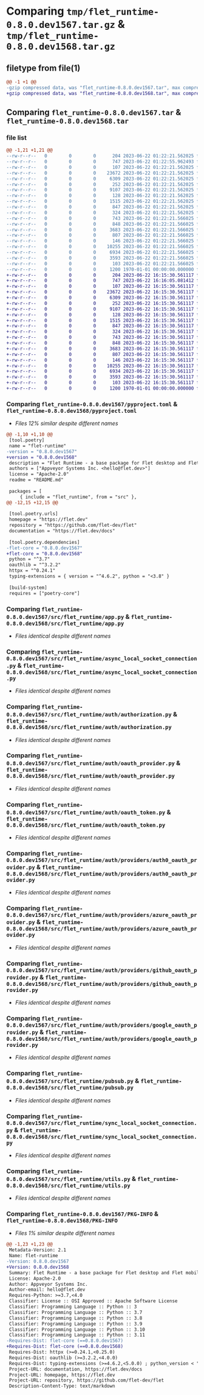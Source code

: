 # Comparing `tmp/flet_runtime-0.8.0.dev1567.tar.gz` & `tmp/flet_runtime-0.8.0.dev1568.tar.gz`

## filetype from file(1)

```diff
@@ -1 +1 @@
-gzip compressed data, was "flet_runtime-0.8.0.dev1567.tar", max compression
+gzip compressed data, was "flet_runtime-0.8.0.dev1568.tar", max compression
```

## Comparing `flet_runtime-0.8.0.dev1567.tar` & `flet_runtime-0.8.0.dev1568.tar`

### file list

```diff
@@ -1,21 +1,21 @@
--rw-r--r--   0        0        0      204 2023-06-22 01:22:21.562025 flet_runtime-0.8.0.dev1567/README.md
--rw-r--r--   0        0        0      747 2023-06-22 01:22:55.962493 flet_runtime-0.8.0.dev1567/pyproject.toml
--rw-r--r--   0        0        0      107 2023-06-22 01:22:21.562025 flet_runtime-0.8.0.dev1567/src/flet_runtime/__init__.py
--rw-r--r--   0        0        0    23672 2023-06-22 01:22:21.562025 flet_runtime-0.8.0.dev1567/src/flet_runtime/app.py
--rw-r--r--   0        0        0     6309 2023-06-22 01:22:21.562025 flet_runtime-0.8.0.dev1567/src/flet_runtime/async_local_socket_connection.py
--rw-r--r--   0        0        0      252 2023-06-22 01:22:21.562025 flet_runtime-0.8.0.dev1567/src/flet_runtime/auth/__init__.py
--rw-r--r--   0        0        0     9107 2023-06-22 01:22:21.562025 flet_runtime-0.8.0.dev1567/src/flet_runtime/auth/authorization.py
--rw-r--r--   0        0        0      128 2023-06-22 01:22:21.562025 flet_runtime-0.8.0.dev1567/src/flet_runtime/auth/group.py
--rw-r--r--   0        0        0     1515 2023-06-22 01:22:21.562025 flet_runtime-0.8.0.dev1567/src/flet_runtime/auth/oauth_provider.py
--rw-r--r--   0        0        0      847 2023-06-22 01:22:21.562025 flet_runtime-0.8.0.dev1567/src/flet_runtime/auth/oauth_token.py
--rw-r--r--   0        0        0      324 2023-06-22 01:22:21.562025 flet_runtime-0.8.0.dev1567/src/flet_runtime/auth/providers/__init__.py
--rw-r--r--   0        0        0      743 2023-06-22 01:22:21.566025 flet_runtime-0.8.0.dev1567/src/flet_runtime/auth/providers/auth0_oauth_provider.py
--rw-r--r--   0        0        0      848 2023-06-22 01:22:21.566025 flet_runtime-0.8.0.dev1567/src/flet_runtime/auth/providers/azure_oauth_provider.py
--rw-r--r--   0        0        0     3683 2023-06-22 01:22:21.566025 flet_runtime-0.8.0.dev1567/src/flet_runtime/auth/providers/github_oauth_provider.py
--rw-r--r--   0        0        0      807 2023-06-22 01:22:21.566025 flet_runtime-0.8.0.dev1567/src/flet_runtime/auth/providers/google_oauth_provider.py
--rw-r--r--   0        0        0      146 2023-06-22 01:22:21.566025 flet_runtime-0.8.0.dev1567/src/flet_runtime/auth/user.py
--rw-r--r--   0        0        0    10255 2023-06-22 01:22:21.566025 flet_runtime-0.8.0.dev1567/src/flet_runtime/pubsub.py
--rw-r--r--   0        0        0     6934 2023-06-22 01:22:21.566025 flet_runtime-0.8.0.dev1567/src/flet_runtime/sync_local_socket_connection.py
--rw-r--r--   0        0        0     3593 2023-06-22 01:22:21.566025 flet_runtime-0.8.0.dev1567/src/flet_runtime/utils.py
--rw-r--r--   0        0        0      103 2023-06-22 01:22:21.566025 flet_runtime-0.8.0.dev1567/src/flet_runtime/version.py
--rw-r--r--   0        0        0     1200 1970-01-01 00:00:00.000000 flet_runtime-0.8.0.dev1567/PKG-INFO
+-rw-r--r--   0        0        0      204 2023-06-22 16:15:30.561117 flet_runtime-0.8.0.dev1568/README.md
+-rw-r--r--   0        0        0      747 2023-06-22 16:16:05.081412 flet_runtime-0.8.0.dev1568/pyproject.toml
+-rw-r--r--   0        0        0      107 2023-06-22 16:15:30.561117 flet_runtime-0.8.0.dev1568/src/flet_runtime/__init__.py
+-rw-r--r--   0        0        0    23672 2023-06-22 16:15:30.561117 flet_runtime-0.8.0.dev1568/src/flet_runtime/app.py
+-rw-r--r--   0        0        0     6309 2023-06-22 16:15:30.561117 flet_runtime-0.8.0.dev1568/src/flet_runtime/async_local_socket_connection.py
+-rw-r--r--   0        0        0      252 2023-06-22 16:15:30.561117 flet_runtime-0.8.0.dev1568/src/flet_runtime/auth/__init__.py
+-rw-r--r--   0        0        0     9107 2023-06-22 16:15:30.561117 flet_runtime-0.8.0.dev1568/src/flet_runtime/auth/authorization.py
+-rw-r--r--   0        0        0      128 2023-06-22 16:15:30.561117 flet_runtime-0.8.0.dev1568/src/flet_runtime/auth/group.py
+-rw-r--r--   0        0        0     1515 2023-06-22 16:15:30.561117 flet_runtime-0.8.0.dev1568/src/flet_runtime/auth/oauth_provider.py
+-rw-r--r--   0        0        0      847 2023-06-22 16:15:30.561117 flet_runtime-0.8.0.dev1568/src/flet_runtime/auth/oauth_token.py
+-rw-r--r--   0        0        0      324 2023-06-22 16:15:30.561117 flet_runtime-0.8.0.dev1568/src/flet_runtime/auth/providers/__init__.py
+-rw-r--r--   0        0        0      743 2023-06-22 16:15:30.561117 flet_runtime-0.8.0.dev1568/src/flet_runtime/auth/providers/auth0_oauth_provider.py
+-rw-r--r--   0        0        0      848 2023-06-22 16:15:30.561117 flet_runtime-0.8.0.dev1568/src/flet_runtime/auth/providers/azure_oauth_provider.py
+-rw-r--r--   0        0        0     3683 2023-06-22 16:15:30.561117 flet_runtime-0.8.0.dev1568/src/flet_runtime/auth/providers/github_oauth_provider.py
+-rw-r--r--   0        0        0      807 2023-06-22 16:15:30.561117 flet_runtime-0.8.0.dev1568/src/flet_runtime/auth/providers/google_oauth_provider.py
+-rw-r--r--   0        0        0      146 2023-06-22 16:15:30.561117 flet_runtime-0.8.0.dev1568/src/flet_runtime/auth/user.py
+-rw-r--r--   0        0        0    10255 2023-06-22 16:15:30.561117 flet_runtime-0.8.0.dev1568/src/flet_runtime/pubsub.py
+-rw-r--r--   0        0        0     6934 2023-06-22 16:15:30.561117 flet_runtime-0.8.0.dev1568/src/flet_runtime/sync_local_socket_connection.py
+-rw-r--r--   0        0        0     3593 2023-06-22 16:15:30.561117 flet_runtime-0.8.0.dev1568/src/flet_runtime/utils.py
+-rw-r--r--   0        0        0      103 2023-06-22 16:15:30.561117 flet_runtime-0.8.0.dev1568/src/flet_runtime/version.py
+-rw-r--r--   0        0        0     1200 1970-01-01 00:00:00.000000 flet_runtime-0.8.0.dev1568/PKG-INFO
```

### Comparing `flet_runtime-0.8.0.dev1567/pyproject.toml` & `flet_runtime-0.8.0.dev1568/pyproject.toml`

 * *Files 12% similar despite different names*

```diff
@@ -1,10 +1,10 @@
 [tool.poetry]
 name = "flet-runtime"
-version = "0.8.0.dev1567"
+version = "0.8.0.dev1568"
 description = "Flet Runtime - a base package for Flet desktop and Flet mobile."
 authors = ["Appveyor Systems Inc. <hello@flet.dev>"]
 license = "Apache-2.0"
 readme = "README.md"
 
 packages = [
     { include = "flet_runtime", from = "src" },
@@ -12,15 +12,15 @@
 
 [tool.poetry.urls]
 homepage = "https://flet.dev"
 repository = "https://github.com/flet-dev/flet"
 documentation = "https://flet.dev/docs"
 
 [tool.poetry.dependencies]
-flet-core = "0.8.0.dev1567"
+flet-core = "0.8.0.dev1568"
 python = "^3.7"
 oauthlib = "^3.2.2"
 httpx = "^0.24.1"
 typing-extensions = { version = "^4.6.2", python = "<3.8" }
 
 [build-system]
 requires = ["poetry-core"]
```

### Comparing `flet_runtime-0.8.0.dev1567/src/flet_runtime/app.py` & `flet_runtime-0.8.0.dev1568/src/flet_runtime/app.py`

 * *Files identical despite different names*

### Comparing `flet_runtime-0.8.0.dev1567/src/flet_runtime/async_local_socket_connection.py` & `flet_runtime-0.8.0.dev1568/src/flet_runtime/async_local_socket_connection.py`

 * *Files identical despite different names*

### Comparing `flet_runtime-0.8.0.dev1567/src/flet_runtime/auth/authorization.py` & `flet_runtime-0.8.0.dev1568/src/flet_runtime/auth/authorization.py`

 * *Files identical despite different names*

### Comparing `flet_runtime-0.8.0.dev1567/src/flet_runtime/auth/oauth_provider.py` & `flet_runtime-0.8.0.dev1568/src/flet_runtime/auth/oauth_provider.py`

 * *Files identical despite different names*

### Comparing `flet_runtime-0.8.0.dev1567/src/flet_runtime/auth/oauth_token.py` & `flet_runtime-0.8.0.dev1568/src/flet_runtime/auth/oauth_token.py`

 * *Files identical despite different names*

### Comparing `flet_runtime-0.8.0.dev1567/src/flet_runtime/auth/providers/auth0_oauth_provider.py` & `flet_runtime-0.8.0.dev1568/src/flet_runtime/auth/providers/auth0_oauth_provider.py`

 * *Files identical despite different names*

### Comparing `flet_runtime-0.8.0.dev1567/src/flet_runtime/auth/providers/azure_oauth_provider.py` & `flet_runtime-0.8.0.dev1568/src/flet_runtime/auth/providers/azure_oauth_provider.py`

 * *Files identical despite different names*

### Comparing `flet_runtime-0.8.0.dev1567/src/flet_runtime/auth/providers/github_oauth_provider.py` & `flet_runtime-0.8.0.dev1568/src/flet_runtime/auth/providers/github_oauth_provider.py`

 * *Files identical despite different names*

### Comparing `flet_runtime-0.8.0.dev1567/src/flet_runtime/auth/providers/google_oauth_provider.py` & `flet_runtime-0.8.0.dev1568/src/flet_runtime/auth/providers/google_oauth_provider.py`

 * *Files identical despite different names*

### Comparing `flet_runtime-0.8.0.dev1567/src/flet_runtime/pubsub.py` & `flet_runtime-0.8.0.dev1568/src/flet_runtime/pubsub.py`

 * *Files identical despite different names*

### Comparing `flet_runtime-0.8.0.dev1567/src/flet_runtime/sync_local_socket_connection.py` & `flet_runtime-0.8.0.dev1568/src/flet_runtime/sync_local_socket_connection.py`

 * *Files identical despite different names*

### Comparing `flet_runtime-0.8.0.dev1567/src/flet_runtime/utils.py` & `flet_runtime-0.8.0.dev1568/src/flet_runtime/utils.py`

 * *Files identical despite different names*

### Comparing `flet_runtime-0.8.0.dev1567/PKG-INFO` & `flet_runtime-0.8.0.dev1568/PKG-INFO`

 * *Files 1% similar despite different names*

```diff
@@ -1,23 +1,23 @@
 Metadata-Version: 2.1
 Name: flet-runtime
-Version: 0.8.0.dev1567
+Version: 0.8.0.dev1568
 Summary: Flet Runtime - a base package for Flet desktop and Flet mobile.
 License: Apache-2.0
 Author: Appveyor Systems Inc.
 Author-email: hello@flet.dev
 Requires-Python: >=3.7,<4.0
 Classifier: License :: OSI Approved :: Apache Software License
 Classifier: Programming Language :: Python :: 3
 Classifier: Programming Language :: Python :: 3.7
 Classifier: Programming Language :: Python :: 3.8
 Classifier: Programming Language :: Python :: 3.9
 Classifier: Programming Language :: Python :: 3.10
 Classifier: Programming Language :: Python :: 3.11
-Requires-Dist: flet-core (==0.8.0.dev1567)
+Requires-Dist: flet-core (==0.8.0.dev1568)
 Requires-Dist: httpx (>=0.24.1,<0.25.0)
 Requires-Dist: oauthlib (>=3.2.2,<4.0.0)
 Requires-Dist: typing-extensions (>=4.6.2,<5.0.0) ; python_version < "3.8"
 Project-URL: documentation, https://flet.dev/docs
 Project-URL: homepage, https://flet.dev
 Project-URL: repository, https://github.com/flet-dev/flet
 Description-Content-Type: text/markdown
```

